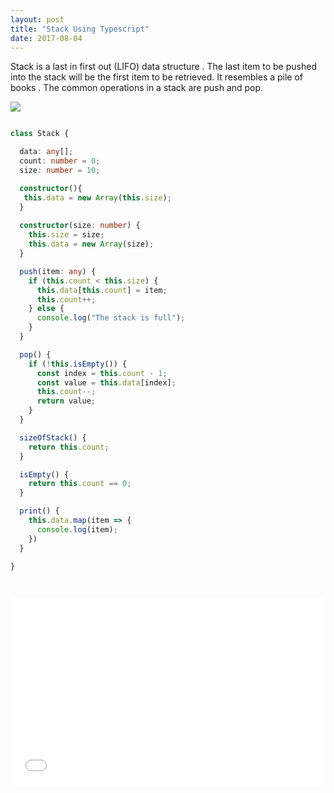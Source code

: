 ```yaml
---
layout: post
title: "Stack Using Typescript"
date: 2017-08-04
---
```


Stack is a last in first out (LIFO)  data structure . The last item to be pushed into the stack will be the first
item to be retrieved. It resembles a pile of books . The common operations in a stack are push and pop.

<img src="https://preethas.github.io/assets/Stack-structure.png"/>

```Typescript

class Stack {

  data: any[];
  count: number = 0;
  size: number = 10;

  constructor(){
   this.data = new Array(this.size);
  }
  
  constructor(size: number) {
    this.size = size;
    this.data = new Array(size);
  }

  push(item: any) {
    if (this.count < this.size) {
      this.data[this.count] = item;
      this.count++;
    } else {
      console.log("The stack is full");
    }
  }

  pop() {
    if (!this.isEmpty()) {
      const index = this.count - 1;
      const value = this.data[index];
      this.count--;
      return value;
    }
  }

  sizeOfStack() {
    return this.count;
  }

  isEmpty() {
    return this.count == 0;
  }

  print() {
    this.data.map(item => {
      console.log(item);
    })
  }

}




```

<iframe width="100%" height="300" src="//jsfiddle.net/pree888/846x2qo7/embedded/" allowfullscreen="allowfullscreen" frameborder="0"></iframe>

